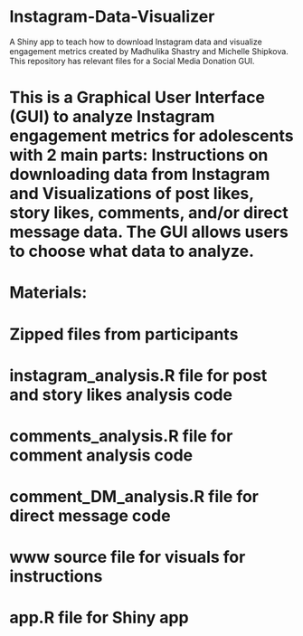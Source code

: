 # Instagram-Data-Visualizer
A Shiny app to teach how to download Instagram data and visualize engagement metrics created by Madhulika Shastry and Michelle Shipkova. This repository has relevant files for a Social Media Donation GUI.

# This is a Graphical User Interface (GUI) to analyze Instagram engagement metrics for adolescents with 2 main parts: Instructions on downloading data from Instagram and Visualizations of post likes, story likes, comments, and/or direct message data. The GUI allows users to choose what data to analyze.

# Materials:
# Zipped files from participants
# instagram_analysis.R file for post and story likes analysis code
# comments_analysis.R file for comment analysis code
# comment_DM_analysis.R file for direct message code
# www source file for visuals for instructions
# app.R file for Shiny app
